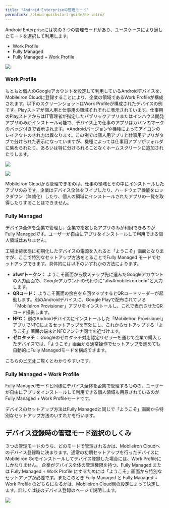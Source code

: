 ```yaml
---
title: "Android Enterpriseの管理モード"
permalink: /cloud-quickstart-guide/ae-intro/
---
```

Android Enterpriseには次の３つの管理モードがあり、ユースケースにより適したモードを選択して利用します。
- Work Profile
- Fully Managed
- Fully Managed + Work Profile

![](/assets/cloud-quickstart-guide/images/9a8d239d-1e0e-4035-b258-f8e0277afab0.png)

### Work Profile

もともと個人のGoogleアカウントを設定して利用しているAndroidデバイスを、MobileIron Cloudに登録することにより、企業の領域であるWork Profileが構成されます。以下のスクリーンショットはWork Profileが構成されたデバイスの例です。Playストアが個人用と仕事用の領域それぞれに表示されています。仕事用のPlayストアからはIT管理者が指定したパブリックアプリまたはインハウス開発アプリのみがインストール可能で、デバイス上で仕事のアプリはカバンのマークのバッジ付きで表示されます。※Androidバージョンや機種によってアイコンのレイアウトのされ方は異なります。この例では個人用アプリと仕事用アプリがタブで分けられた表示になっていますが、機種によっては仕事用アプリがフォルダに集められたり、あるいは特に分けられることなくホームスクリーンに追加されたりします。

![](/assets/cloud-quickstart-guide/images/09185833-1f2f-48a8-8c68-b49baa9f78b6.png)

![](/assets/cloud-quickstart-guide/images/2cee8080-ddb7-4223-828d-976bc9548dfc.png)

MobileIron Cloudから管理できるのは、仕事の領域とその中にインストールしたアプリのみです。企業はデバイス全体をワイプしたり、ハードウェア機能をロックダウン（無効化）したり、個人の領域にインストールされたアプリの一覧を取得したりすることはできません。

### Fully Managed

デバイス全体を企業で管理し、企業で指定したアプリのみが利用できるのがFully Managedです。ユーザーが自由にアプリをインストールして利用できる個人領域はありません。

工場出荷状態に初期化したデバイスの電源を入れると「ようこそ」画面となりますが、ここで特別なセットアップ方法をとることでFully Managed モードでセットアップできます。具体的には以下のいずれかの方法によります。
- **afw#トークン：** ようこそ画面から数ステップ先に進んだGoogleアカウントの入力画面で、Googleアカウントの代わりに"afw#mobileiron.com"と入力します。
- **QRコード：** ようこそ画面の余白を６回タップするとQRコードリーダーが起動します。別のAndroidデバイスに、Google Playで配布されている「MobileIron Provisioner」アプリをインストールし、これで表示させたQRコード撮影します。
- **NFC：** 別のAndroidデバイスにインストールした「MobileIron Provisioner」アプリでNFCによるセットアップを有効にし、これからセトアップする「ようこそ」画面の端末とNFCアンテナ同士を近づけます。
- **ゼロタッチ：** Googleのゼロタッチ対応認定リセラーを通じて企業で購入したデバイスでは、「ようこそ」画面から通常操作でセットアップを進めても自動的にFully Managedモードを構成できます。

こちらの[ビデオ](/videos/ae-registration/)ご覧くとわかりやすいです。

### Fully Managed + Work Profile

Fully Managedモードと同様にデバイス全体を企業で管理するものの、ユーザーが自由にアプリをインストールして利用できる個人領域も用意されているのがFully Managed + Work Profileモードです。

デバイスのセットアップ方法はFully Managedと同じで「ようこそ」画面から特別なセットアップ方法のいずれかを行います。

## デバイス登録時の管理モード選択のしくみ

３つの管理モードのうち、どのモードで管理されるかは、MobileIron Cloudへのデバイス登録時に決まります。通常の初期セットアップを行ったデバイスにMobileIron Goをインストールしてデバイス登録した場合には、Work Profileにしかなりません。
企業がデバイス全体の管理権限を持つ、Fully Managed または Fully Managed + Work Profile にするためには「ようこそ」画面から特別なセットアップが必要です。またこのとき Fully Managed と Fully Managed + Work Profile のどちらになるかは、MobileIron Cloud側の設定によって決定します。詳しくは後のデバイス登録のページで説明します。

![](/assets/cloud-quickstart-guide/images/A514A635-4BD9-48C1-A773-117A064F2701.png)
